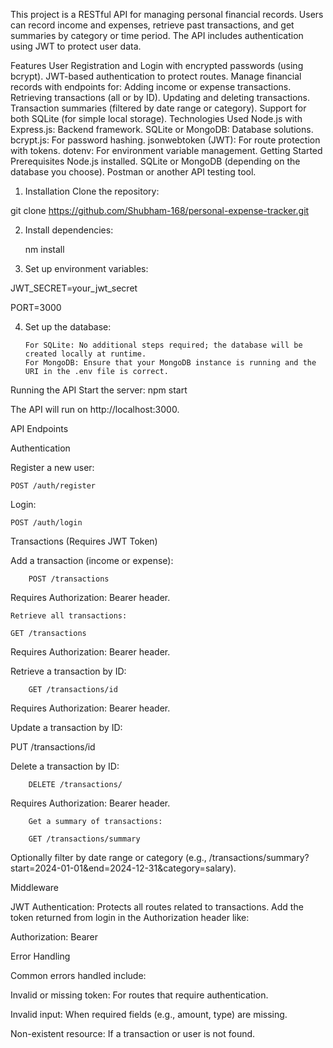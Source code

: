 This project is a RESTful API for managing personal financial records. Users can record income and expenses, retrieve past transactions, and get summaries by category or time period. The API includes authentication using JWT to protect user data.

Features
User Registration and Login with encrypted passwords (using bcrypt).
JWT-based authentication to protect routes.
Manage financial records with endpoints for:
Adding income or expense transactions.
Retrieving transactions (all or by ID).
Updating and deleting transactions.
Transaction summaries (filtered by date range or category).
Support for both SQLite (for simple local storage).
Technologies Used
Node.js with Express.js: Backend framework.
SQLite or MongoDB: Database solutions.
bcrypt.js: For password hashing.
jsonwebtoken (JWT): For route protection with tokens.
dotenv: For environment variable management.
Getting Started
Prerequisites
Node.js installed.
SQLite or MongoDB (depending on the database you choose).
Postman or another API testing tool.



1. Installation
Clone the repository:

git clone https://github.com/Shubham-168/personal-expense-tracker.git

2. Install dependencies:

    nm install

3. Set up environment variables:

JWT_SECRET=your_jwt_secret

PORT=3000


4. Set up the database:

       For SQLite: No additional steps required; the database will be created locally at runtime.
       For MongoDB: Ensure that your MongoDB instance is running and the URI in the .env file is correct.



Running the API
Start the server:
    npm start


The API will run on http://localhost:3000.

API Endpoints


Authentication


Register a new user:

    POST /auth/register

Login:

    POST /auth/login

Transactions (Requires JWT Token)

Add a transaction (income or expense):

        POST /transactions


Requires Authorization: Bearer <token> header.

    Retrieve all transactions:

    GET /transactions

Requires Authorization: Bearer <token> header.

Retrieve a transaction by ID:

        GET /transactions/id


Requires Authorization: Bearer <token> header.


Update a transaction by ID:

PUT /transactions/id


Delete a transaction by ID:

        DELETE /transactions/


Requires Authorization: Bearer <token> header.
        
        Get a summary of transactions:

        GET /transactions/summary


Optionally filter by date range or category (e.g., /transactions/summary?start=2024-01-01&end=2024-12-31&category=salary).



Middleware

JWT Authentication: Protects all routes related to transactions. Add the token returned from login in the Authorization header like:

Authorization: Bearer <token>


Error Handling


Common errors handled include:


Invalid or missing token: For routes that require authentication.

Invalid input: When required fields (e.g., amount, type) are missing.

Non-existent resource: If a transaction or user is not found.

